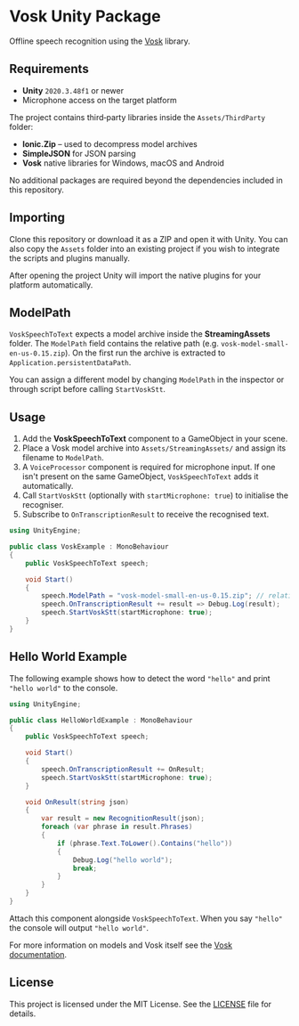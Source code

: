 # Vosk Unity Package

Offline speech recognition using the [Vosk](https://github.com/alphacep/vosk-api) library.

## Requirements

- **Unity** `2020.3.48f1` or newer
- Microphone access on the target platform

The project contains third‑party libraries inside the `Assets/ThirdParty` folder:

- **Ionic.Zip** – used to decompress model archives
- **SimpleJSON** for JSON parsing
- **Vosk** native libraries for Windows, macOS and Android

No additional packages are required beyond the dependencies included in this repository.

## Importing

Clone this repository or download it as a ZIP and open it with Unity. You can also copy the `Assets` folder into an existing project if you wish to integrate the scripts and plugins manually.

After opening the project Unity will import the native plugins for your platform automatically.

## ModelPath

`VoskSpeechToText` expects a model archive inside the **StreamingAssets** folder. The `ModelPath` field contains the relative path (e.g. `vosk-model-small-en-us-0.15.zip`). On the first run the archive is extracted to `Application.persistentDataPath`.

You can assign a different model by changing `ModelPath` in the inspector or through script before calling `StartVoskStt`.

## Usage

1. Add the **VoskSpeechToText** component to a GameObject in your scene.
2. Place a Vosk model archive into `Assets/StreamingAssets/` and assign its filename to `ModelPath`.
3. A `VoiceProcessor` component is required for microphone input. If one isn't present on the same GameObject, `VoskSpeechToText` adds it automatically.
4. Call `StartVoskStt` (optionally with `startMicrophone: true`) to initialise the recogniser.
5. Subscribe to `OnTranscriptionResult` to receive the recognised text.

```csharp
using UnityEngine;

public class VoskExample : MonoBehaviour
{
    public VoskSpeechToText speech;

    void Start()
    {
        speech.ModelPath = "vosk-model-small-en-us-0.15.zip"; // relative to StreamingAssets
        speech.OnTranscriptionResult += result => Debug.Log(result);
        speech.StartVoskStt(startMicrophone: true);
    }
}
```

## Hello World Example

The following example shows how to detect the word `"hello"` and print `"hello world"` to the console.

```csharp
using UnityEngine;

public class HelloWorldExample : MonoBehaviour
{
    public VoskSpeechToText speech;

    void Start()
    {
        speech.OnTranscriptionResult += OnResult;
        speech.StartVoskStt(startMicrophone: true);
    }

    void OnResult(string json)
    {
        var result = new RecognitionResult(json);
        foreach (var phrase in result.Phrases)
        {
            if (phrase.Text.ToLower().Contains("hello"))
            {
                Debug.Log("hello world");
                break;
            }
        }
    }
}
```

Attach this component alongside `VoskSpeechToText`. When you say `"hello"` the console will output `"hello world"`.

For more information on models and Vosk itself see the [Vosk documentation](https://github.com/alphacep/vosk-api).

## License

This project is licensed under the MIT License. See the [LICENSE](LICENSE) file for details.
